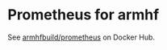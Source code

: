 # Prometheus for armhf

See [armhfbuild/prometheus](https://hub.docker.com/r/armhfbuild/prometheus/) on Docker Hub.
